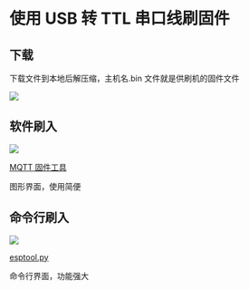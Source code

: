 # 使用 USB 转 TTL 串口线刷固件



## 下载

下载文件到本地后解压缩，主机名.bin 文件就是供刷机的固件文件

![](https://ws1.sinaimg.cn/large/007fN5Xegy1fww4qaz3kbj30hx06ot90.jpg)


## 软件刷入


![](http://pic.airijia.com/doc/20181128144208.png)


[MQTT 固件工具](diy/flasher)

图形界面，使用简便



## 命令行刷入


![](http://pic.airijia.com/doc/20181128144404.png)



[esptool.py](diy/esptool#mqtt-固件)

命令行界面，功能强大







